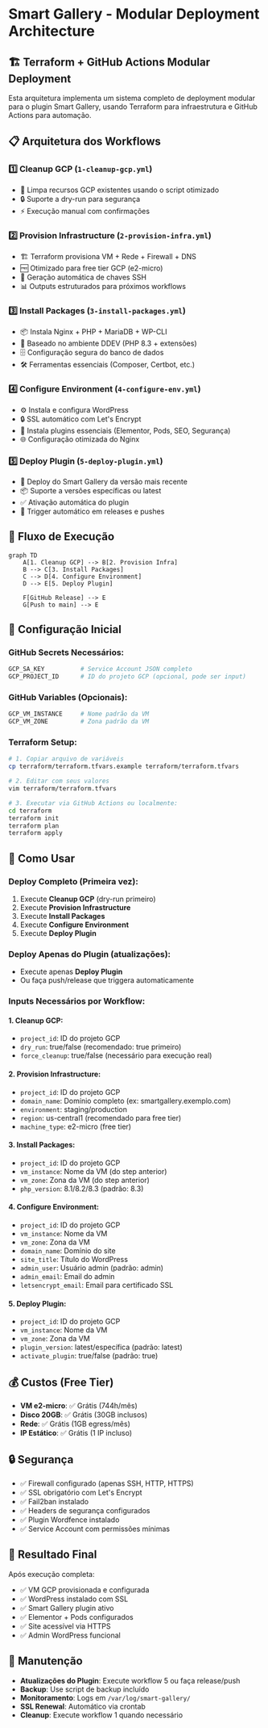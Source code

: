 # Smart Gallery - Modular Deployment Architecture

## 🏗️ **Terraform + GitHub Actions Modular Deployment**

Esta arquitetura implementa um sistema completo de deployment modular para o plugin Smart Gallery, usando Terraform para infraestrutura e GitHub Actions para automação.

## 📋 **Arquitetura dos Workflows**

### 1️⃣ **Cleanup GCP** (`1-cleanup-gcp.yml`)
- 🧹 Limpa recursos GCP existentes usando o script otimizado
- 🔒 Suporte a dry-run para segurança
- ⚡ Execução manual com confirmações

### 2️⃣ **Provision Infrastructure** (`2-provision-infra.yml`) 
- 🏗️ Terraform provisiona VM + Rede + Firewall + DNS
- 🆓 Otimizado para free tier GCP (e2-micro)
- 🔑 Geração automática de chaves SSH
- 📊 Outputs estruturados para próximos workflows

### 3️⃣ **Install Packages** (`3-install-packages.yml`)
- 📦 Instala Nginx + PHP + MariaDB + WP-CLI
- 🐘 Baseado no ambiente DDEV (PHP 8.3 + extensões)
- 🗄️ Configuração segura do banco de dados
- 🛠️ Ferramentas essenciais (Composer, Certbot, etc.)

### 4️⃣ **Configure Environment** (`4-configure-env.yml`)
- ⚙️ Instala e configura WordPress
- 🔒 SSL automático com Let's Encrypt
- 🔌 Instala plugins essenciais (Elementor, Pods, SEO, Segurança)
- 🌐 Configuração otimizada do Nginx

### 5️⃣ **Deploy Plugin** (`5-deploy-plugin.yml`)
- 🚀 Deploy do Smart Gallery da versão mais recente
- 📦 Suporte a versões específicas ou latest
- ✅ Ativação automática do plugin
- 🔄 Trigger automático em releases e pushes

## 🎯 **Fluxo de Execução**

```mermaid
graph TD
    A[1. Cleanup GCP] --> B[2. Provision Infra]
    B --> C[3. Install Packages]
    C --> D[4. Configure Environment]
    D --> E[5. Deploy Plugin]
    
    F[GitHub Release] --> E
    G[Push to main] --> E
```

## 🔧 **Configuração Inicial**

### **GitHub Secrets Necessários:**
```bash
GCP_SA_KEY          # Service Account JSON completo
GCP_PROJECT_ID      # ID do projeto GCP (opcional, pode ser input)
```

### **GitHub Variables (Opcionais):**
```bash
GCP_VM_INSTANCE     # Nome padrão da VM
GCP_VM_ZONE         # Zona padrão da VM
```

### **Terraform Setup:**
```bash
# 1. Copiar arquivo de variáveis
cp terraform/terraform.tfvars.example terraform/terraform.tfvars

# 2. Editar com seus valores
vim terraform/terraform.tfvars

# 3. Executar via GitHub Actions ou localmente:
cd terraform
terraform init
terraform plan
terraform apply
```

## 🚀 **Como Usar**

### **Deploy Completo (Primeira vez):**
1. Execute **Cleanup GCP** (dry-run primeiro)
2. Execute **Provision Infrastructure** 
3. Execute **Install Packages**
4. Execute **Configure Environment**
5. Execute **Deploy Plugin**

### **Deploy Apenas do Plugin (atualizações):**
- Execute apenas **Deploy Plugin**
- Ou faça push/release que triggera automaticamente

### **Inputs Necessários por Workflow:**

#### **1. Cleanup GCP:**
- `project_id`: ID do projeto GCP
- `dry_run`: true/false (recomendado: true primeiro)
- `force_cleanup`: true/false (necessário para execução real)

#### **2. Provision Infrastructure:**
- `project_id`: ID do projeto GCP
- `domain_name`: Domínio completo (ex: smartgallery.exemplo.com)
- `environment`: staging/production
- `region`: us-central1 (recomendado para free tier)
- `machine_type`: e2-micro (free tier)

#### **3. Install Packages:**
- `project_id`: ID do projeto GCP
- `vm_instance`: Nome da VM (do step anterior)
- `vm_zone`: Zona da VM (do step anterior)
- `php_version`: 8.1/8.2/8.3 (padrão: 8.3)

#### **4. Configure Environment:**
- `project_id`: ID do projeto GCP
- `vm_instance`: Nome da VM
- `vm_zone`: Zona da VM
- `domain_name`: Domínio do site
- `site_title`: Título do WordPress
- `admin_user`: Usuário admin (padrão: admin)
- `admin_email`: Email do admin
- `letsencrypt_email`: Email para certificado SSL

#### **5. Deploy Plugin:**
- `project_id`: ID do projeto GCP
- `vm_instance`: Nome da VM
- `vm_zone`: Zona da VM
- `plugin_version`: latest/específica (padrão: latest)
- `activate_plugin`: true/false (padrão: true)

## 💰 **Custos (Free Tier)**

- **VM e2-micro**: ✅ Grátis (744h/mês)
- **Disco 20GB**: ✅ Grátis (30GB inclusos)
- **Rede**: ✅ Grátis (1GB egress/mês)
- **IP Estático**: ✅ Grátis (1 IP incluso)

## 🔒 **Segurança**

- ✅ Firewall configurado (apenas SSH, HTTP, HTTPS)
- ✅ SSL obrigatório com Let's Encrypt
- ✅ Fail2ban instalado
- ✅ Headers de segurança configurados
- ✅ Plugin Wordfence instalado
- ✅ Service Account com permissões mínimas

## 🎉 **Resultado Final**

Após execução completa:
- ✅ VM GCP provisionada e configurada
- ✅ WordPress instalado com SSL
- ✅ Smart Gallery plugin ativo
- ✅ Elementor + Pods configurados
- ✅ Site acessível via HTTPS
- ✅ Admin WordPress funcional

## 🔄 **Manutenção**

- **Atualizações do Plugin**: Execute workflow 5 ou faça release/push
- **Backup**: Use script de backup incluído
- **Monitoramento**: Logs em `/var/log/smart-gallery/`
- **SSL Renewal**: Automático via crontab
- **Cleanup**: Execute workflow 1 quando necessário